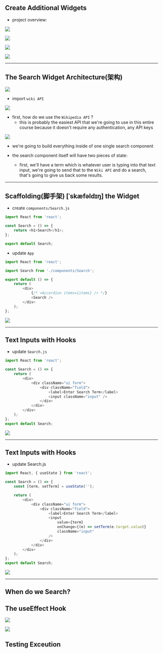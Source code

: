 
## Create Additional Widgets

- project overview:

![](img/2020-07-31-12-02-25.png)

![](img/2020-07-31-12-03-37.png)

![](img/2020-07-31-12-03-55.png)

![](img/2020-07-31-12-04-04.png)

---

## The Search Widget Architecture(架构) 

![](img/2020-07-31-12-13-07.png)

- import `wiki API`

![](img/2020-07-31-12-13-46.png)

- first, how do we use the `Wikipedia API` ?
  - this is probably the easiest API that we're going to use in this entire course because
    it doesn't require any authentication, any API keys 

![](img/2020-07-31-12-18-19.png)

- we're going to build everything inside of one single search component

- the search component itself will have two pieces of state:
  - first, we'll have a term which is whatever user is typing into that text input, 
    we're going to send that to the `Wiki API` and do a search, that's going to 
    give us back some results. 

---

## Scaffolding(脚手架) [ˈskæfəldɪŋ]  the Widget

- create `components/Search.js`

```js
import React from 'react';

const Search = () => {
    return <h1>Search</h1>;
};

export default Search;
```

- update `App`

```js
import React from 'react';

import Search from './components/Search';

export default () => {
    return (
        <div>
            {/* <Accordion items={items} /> */}
            <Search />
        </div>
    );
};
```

![](img/2020-07-31-13-31-28.png)


---

## Text Inputs with Hooks

- update `Search.js`

```js
import React from 'react';

const Search = () => {
    return (
        <div>
            <div className="ui form">
                <div className="field">
                    <label>Enter Search Term</label>
                    <input className="input" />
                </div>
            </div>
        </div>
    );
};
export default Search;
```

![](img/2020-07-31-13-35-59.png)


---

## Text Inputs with Hooks

- update Search.js

```js
import React, { useState } from 'react';

const Search = () => {
    const [term, setTerm] = useState('');

    return (
        <div>
            <div className="ui form">
                <div className="field">
                    <label>Enter Search Term</label>
                    <input
                        value={term}
                        onChange={(e) => setTerm(e.target.value)}
                        className="input"
                    />
                </div>
            </div>
        </div>
    );
};
export default Search;
```

![](img/2020-07-31-13-45-33.png)

---

## When do we Search?

## The useEffect Hook

![](img/2020-07-31-13-52-39.png)

![](img/2020-07-31-17-55-20.png)



## Testing Exceution





